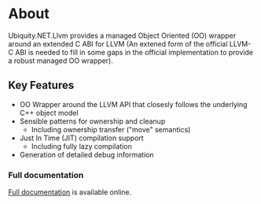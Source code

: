# About
Ubiquity.NET.Llvm provides a managed Object Oriented (OO) wrapper around an extended C ABI
for LLVM (An extened form of the official LLVM-C ABI is needed to fill in some gaps
in the official implementation to provide a robust managed OO wrapper).

## Key Features
* OO Wrapper around the LLVM API that closesly follows the underlying C++ object model
* Sensible patterns for ownership and cleanup
    - Including ownership transfer ("move" semantics)
* Just In Time (JIT) compilation support
    - Including fully lazy compilation
* Generation of detailed debug information

### Full documentation
[Full documentation](https://ubiquitydotnet.github.io/Llvm.NET/) is available online.
